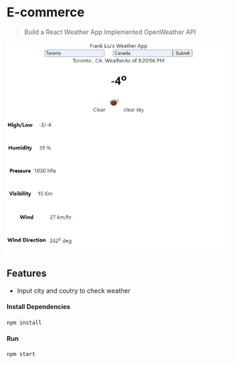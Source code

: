 # E-commerce

> Build a React Weather App Implemented OpenWeather API

![Page One](./weather_app/public/screen.png?raw=true "look")



## Features

- Input city and coutry to check weather

#### Install Dependencies

```
npm install

```

#### Run

```
npm start

```
